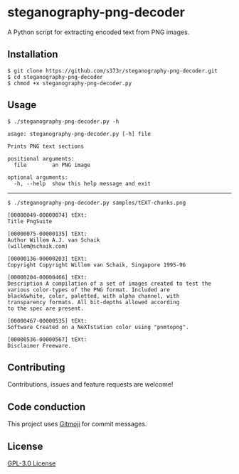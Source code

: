 # steganography-png-decoder

A Python script for extracting encoded text from PNG images.

## Installation

```
$ git clone https://github.com/s373r/steganography-png-decoder.git
$ cd steganography-png-decoder
$ chmod +x steganography-png-decoder.py
```

## Usage

```
$ ./steganography-png-decoder.py -h
```

```
usage: steganography-png-decoder.py [-h] file

Prints PNG text sections

positional arguments:
  file        an PNG image

optional arguments:
  -h, --help  show this help message and exit
```
---
```
$ ./steganography-png-decoder.py samples/tEXT-chunks.png
```
```
[00000049-00000074] tEXt:
Title PngSuite

[00000075-00000135] tEXt:
Author Willem A.J. van Schaik
(willem@schaik.com)

[00000136-00000203] tEXt:
Copyright Copyright Willem van Schaik, Singapore 1995-96

[00000204-00000466] tEXt:
Description A compilation of a set of images created to test the
various color-types of the PNG format. Included are
black&white, color, paletted, with alpha channel, with
transparency formats. All bit-depths allowed according
to the spec are present.

[00000467-00000535] tEXt:
Software Created on a NeXTstation color using "pnmtopng".

[00000536-00000567] tEXt:
Disclaimer Freeware.
```

## Contributing

Contributions, issues and feature requests are welcome!

## Code conduction

This project uses [Gitmoji](https://gitmoji.carloscuesta.me) for commit messages.

## License

[GPL-3.0 License](LICENSE)
